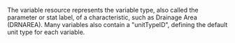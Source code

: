The variable resource represents the variable type, also called the parameter or stat label, of a characteristic, such as Drainage Area (DRNAREA). Many variables also contain a "unitTypeID", defining the default unit type for each variable.